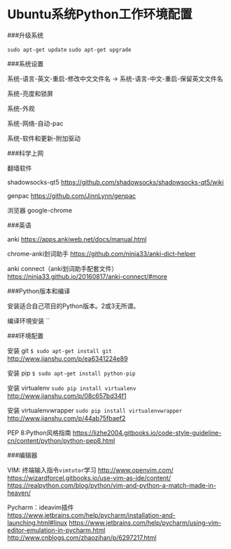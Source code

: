 # Ubuntu系统Python工作环境配置

###升级系统

`sudo apt-get update`
`sudo apt-get upgrade`

###系统设置

系统-语言-英文-重启-修改中文文件名 -> 系统-语言-中文-重启-保留英文文件名

系统-亮度和锁屏

系统-外观

系统-网络-自动-pac

系统-软件和更新-附加驱动

###科学上网

翻墙软件

shadowsocks-qt5
https://github.com/shadowsocks/shadowsocks-qt5/wiki

genpac
https://github.com/JinnLynn/genpac

浏览器
google-chrome

###英语

anki
https://apps.ankiweb.net/docs/manual.html

chrome-anki划词助手
https://github.com/ninja33/anki-dict-helper

anki connect（anki划词助手配套文件）
https://ninja33.github.io/20160817/anki-connect/#more

###Python版本和编译

安装适合自己项目的Python版本。2或3无所谓。

编译环境安装
``

###环境配置

安装 git
`$ sudo apt-get install git`
http://www.jianshu.com/p/ea6341224e89

安装 pip
`$ sudo apt-get install python-pip`

安装 virtualenv
`sudo pip install virtualenv`
http://www.jianshu.com/p/08c657bd34f1

安装 virtualenvwrapper
`sudo pip install virtualenvwrapper`
http://www.jianshu.com/p/44ab75fbaef2

PEP 8:Python风格指南
https://lizhe2004.gitbooks.io/code-style-guideline-cn/content/python/python-pep8.html


###编辑器

VIM:
终端输入指令`vimtutor`学习
http://www.openvim.com/
https://wizardforcel.gitbooks.io/use-vim-as-ide/content/
https://realpython.com/blog/python/vim-and-python-a-match-made-in-heaven/

Pycharm：ideavim插件
https://www.jetbrains.com/help/pycharm/installation-and-launching.html#linux
https://www.jetbrains.com/help/pycharm/using-vim-editor-emulation-in-pycharm.html
http://www.cnblogs.com/zhaozihan/p/6297217.html

